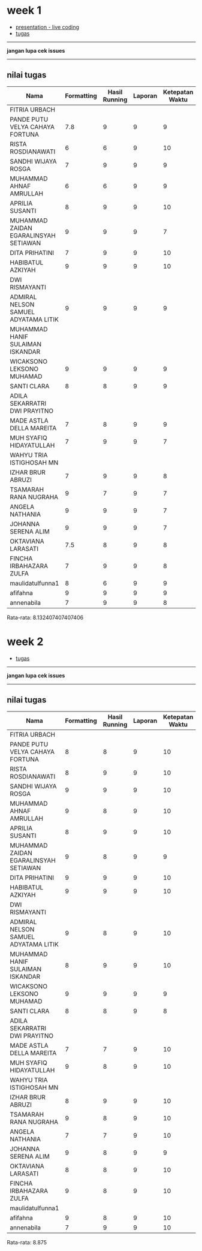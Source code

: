 # week 1
- [presentation - live coding](https://github.com/asistensi-matematika/pbo/tree/master/slides/snippet/week1)
- [tugas](https://github.com/asistensi-matematika/tugas2-pbo)
----
**jangan lupa cek issues**

----
## nilai tugas
| Nama                                  | Formatting | Hasil Running | Laporan | Ketepatan Waktu | Nilai | Issues |
| ------------------------------------- | ---------- | ------------- | ------- | --------------- | ----- | ------ |
| FITRIA URBACH                         |            |               |         |                 |       |        |
| PANDE PUTU VELYA CAHAYA FORTUNA       | 7.8        | 9             | 9       | 9               | 8.7   |        |
| RISTA ROSDIANAWATI                    | 6          | 6             | 9       | 10              | 7.75  |        |
| SANDHI WIJAYA ROSGA                   | 7          | 9             | 9       | 9               | 8.5   |        |
| MUHAMMAD AHNAF AMRULLAH               | 6          | 6             | 9       | 9               | 7.5   |        |
| APRILIA SUSANTI                       | 8          | 9             | 9       | 10              | 9.0   |        |
| MUHAMMAD ZAIDAN EGARALINSYAH SETIAWAN | 9          | 9             | 9       | 7               | 8.5   |        |
| DITA PRIHATINI                        | 7          | 9             | 9       | 10              | 8.75  |        |
| HABIBATUL AZKIYAH                     | 9          | 9             | 9       | 10              | 9.25  |        |
| DWI RISMAYANTI                        |            |               |         |                 |       |        |
| ADMIRAL NELSON SAMUEL ADYATAMA LITIK  | 9          | 9             | 9       | 9               | 9.0   |        |
| MUHAMMAD HANIF SULAIMAN ISKANDAR      |            |               |         |                 |       |        |
| WICAKSONO LEKSONO MUHAMAD             | 9          | 9             | 9       | 9               | 9.0   |        |
| SANTI CLARA                           | 8          | 8             | 9       | 9               | 8.5   |        |
| ADILA SEKARRATRI DWI PRAYITNO         |            |               |         |                 |       |        |
| MADE ASTLA DELLA MAREITA              | 7          | 8             | 9       | 9               | 8.25  |        |
| MUH SYAFIQ HIDAYATULLAH               | 7          | 9             | 9       | 7               | 8.0   |        |
| WAHYU TRIA ISTIGHOSAH MN              |            |               |         |                 |       |        |
| IZHAR BRUR ABRUZI                     | 7          | 9             | 9       | 8               | 8.25  |        |
| TSAMARAH RANA NUGRAHA                 | 9          | 7             | 9       | 7               | 8.0   |        |
| ANGELA NATHANIA                       | 9          | 9             | 9       | 7               | 8.5   |        |
| JOHANNA SERENA ALIM                   | 9          | 9             | 9       | 7               | 8.5   |        |
| OKTAVIANA LARASATI                    | 7.5        | 8             | 9       | 8               | 8.125 |        |
| FINCHA IRBAHAZARA ZULFA               | 7          | 9             | 9       | 8               | 8.25  |        |
| maulidatulfunna1                      | 8          | 6             | 9       | 9               | 8.0   |        |
| afifahna                              | 9          | 9             | 9       | 9               | 9.0   |        |
| annenabila                            | 7          | 9             | 9       | 8               | 8.25  |        |

Rata-rata: 8.132407407407406

# week 2
- [tugas](https://github.com/asistensi-matematika/tugas2-pbo)
----
**jangan lupa cek issues**

----
## nilai tugas
| Nama                                  | Formatting | Hasil Running | Laporan | Ketepatan Waktu | Nilai | Issues |
| ------------------------------------- | ---------- | ------------- | ------- | --------------- | ----- | ------ |
| FITRIA URBACH                         |            |               |         |                 |       |        |
| PANDE PUTU VELYA CAHAYA FORTUNA       | 8          | 8             | 9       | 10              | 8.75  | 0      |
| RISTA ROSDIANAWATI                    | 8          | 9             | 9       | 10              | 9.0   | 0      |
| SANDHI WIJAYA ROSGA                   | 9          | 9             | 9       | 10              | 9.25  | 0      |
| MUHAMMAD AHNAF AMRULLAH               | 9          | 8             | 9       | 10              | 9.0   | 0      |
| APRILIA SUSANTI                       | 8          | 9             | 9       | 10              | 9.0   | 1      |
| MUHAMMAD ZAIDAN EGARALINSYAH SETIAWAN | 9          | 8             | 9       | 9               | 8.75  | 0      |
| DITA PRIHATINI                        | 9          | 9             | 9       | 10              | 9.25  | 0      |
| HABIBATUL AZKIYAH                     | 9          | 9             | 9       | 10              | 9.25  | 0      |
| DWI RISMAYANTI                        |            |               |         |                 |       |        |
| ADMIRAL NELSON SAMUEL ADYATAMA LITIK  | 9          | 8             | 9       | 10              | 9.0   | 0      |
| MUHAMMAD HANIF SULAIMAN ISKANDAR      | 8          | 9             | 9       | 10              | 9.0   | 0      |
| WICAKSONO LEKSONO MUHAMAD             | 9          | 9             | 9       | 9               | 9.0   | 0      |
| SANTI CLARA                           | 8          | 8             | 9       | 8               | 8.25  | 0      |
| ADILA SEKARRATRI DWI PRAYITNO         |            |               |         |                 |       |        |
| MADE ASTLA DELLA MAREITA              | 7          | 7             | 9       | 10              | 8.25  | 1      |
| MUH SYAFIQ HIDAYATULLAH               | 9          | 8             | 9       | 10              | 9.0   | 0      |
| WAHYU TRIA ISTIGHOSAH MN              |            |               |         |                 |       |        |
| IZHAR BRUR ABRUZI                     | 8          | 9             | 9       | 10              | 9.0   | 0      |
| TSAMARAH RANA NUGRAHA                 | 9          | 8             | 9       | 10              | 9.0   | 1      |
| ANGELA NATHANIA                       | 7          | 7             | 9       | 10              | 8.25  | 1      |
| JOHANNA SERENA ALIM                   | 9          | 8             | 9       | 9               | 8.75  | 0      |
| OKTAVIANA LARASATI                    | 8          | 8             | 9       | 10              | 8.75  | 0      |
| FINCHA IRBAHAZARA ZULFA               | 9          | 8             | 9       | 10              | 9.0   | 0      |
| maulidatulfunna1                      |            |               |         |                 |       |        |
| afifahna                              | 9          | 8             | 9       | 10              | 9.0   | 0      |
| annenabila                            | 7          | 9             | 9       | 10              | 8.75  | 0      |



 Rata-rata: 8.875